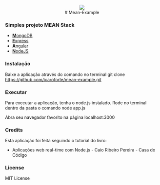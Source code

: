 <p align="center">
<img src="https://cdn-images-1.medium.com/max/1037/1*kkXbE9GlS73U7x1iXHP_vQ.png">
<br>
# Mean-Example
</p>


### Simples projeto MEAN Stack

* [**M**ongoDB](https://www.mongodb.com/)
* [**E**xpress](https://expressjs.com/)
* [**A**ngular](https://angular.io/)
* [**N**odeJS](https://nodejs.org/en/)

### Instalação

Baixe a aplicação através do comando no terminal git clone https://github.com/icaroforte/mean-example.git

### Executar

Para executar a aplicação, tenha o node.js instalado. Rode no terminal dentro da pasta o comando node app.js

Abra seu navegador favorito na página localhost:3000

### Credits

Esta aplicação foi feita seguindo o tutorial do livro:
* Aplicações web real-time com Node.js - Caio Ribeiro Pereira - Casa do Código

### License

MIT License
